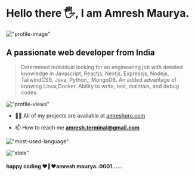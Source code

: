 
#   Hello there 🖐, I am Amresh Maurya.

!["profile-image"](https://media.licdn.com/dms/image/D4D16AQHd4KDtlTvC6g/profile-displaybackgroundimage-shrink_350_1400/0/1682358053805?e=1700092800&v=beta&t=I606q1aOPBnJSGP5wsZv912QHbxhE9__nIcGjuxBtrk)


##  A passionate web developer from India
> Determined individual looking for an engineering job with detailed knowledge in Javascript, Reactjs, Nextjs, Expressjs, Nodejs, TailwindCSS, Java, Python,, MongoDB. An added advantage of knowing Linux,Docker. Ability to write, test, maintain, and debug codes.



!["profile-views"](https://komarev.com/ghpvc/?username=amreshpro&label=Profile%20views&color=0e75b6&style=flat)

- 👨‍💻 All of my projects are available at [amreshpro.com](https://amreshpro.com)

- 📫 How to reach me **amresh.terminal@gmail.com**
 

!["most-used-language"](https://github-readme-stats.vercel.app/api/top-langs?username=amreshpro&theme=dark&show_icons=true&locale=en&layout=compact)

!["stats"](https://github-readme-stats.vercel.app/api?username=amreshpro&theme=dark&show_icons=true&locale=en)



####  happy coding ♥️🎯❤️amresh maurya..0001......


